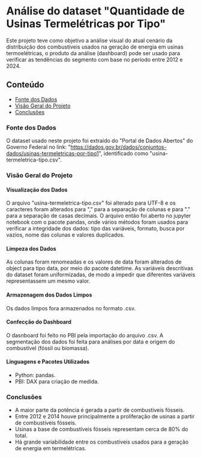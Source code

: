 # Análise do dataset "Quantidade de Usinas Termelétricas por Tipo"

Este projeto teve como objetivo a análise visual do atual cenário da distribuição dos combustíveis usados na geração de energia em usinas termoelétricas, o produto da análise (dashboard) pode ser usado para verificar as tendências do segmento com base no período entre 2012 e 2024.

## Conteúdo

- [Fonte dos Dados](#-fonte-dos-dados)
- [Visão Geral do Projeto](#visao-geral-do-projeto)
- [Conclusões](#conclusoes)

### Fonte dos Dados

O dataset usado neste projeto foi extraído do "Portal de Dados Abertos" do Governo Federal no link: "https://dados.gov.br/dados/conjuntos-dados/usinas-termeletricas-por-tipo1", identificado como "usina-termeletrica-tipo.csv".

### Visão Geral do Projeto

#### Visualização dos Dados

O arquivo "usina-termeletrica-tipo.csv" foi alterado para UTF-8 e os caracteres foram alterados para "," para a separação de colunas e para "." para a separação de casas decimais.
O arquivo então foi aberto no jupyter notebook com o pacote pandas, onde vários métodos foram usados para verificar a integridade dos dados: tipo das variáveis, formato, busca por vazios, nome das colunas e valores duplicados.

#### Limpeza dos Dados

As colunas foram renomeadas e os valores de data foram alterados de object para tipo data, por meio do pacote datetime.
As variáveis descritivas do dataset foram uniformizadas, de modo a impedir que diferentes variáveis representassem um mesmo valor.

#### Armazenagem dos Dados Limpos

Os dados limpos fora armazenados no formato .csv.

#### Confecção do Dashboard

O dasnboard foi feito no PBI pela importação do arquivo .csv.
A segmentação dos dados foi feita para análises por data e origem do combustível (fóssil ou biomassa).

#### Linguagens e Pacotes Utilizados

- Python: pandas.
- PBI: DAX para criação de medida.

### Conclusões

- A maior parte da potência é gerada a partir de combustíveis fósseis.
- Entre 2012 e 2014 houve principalmente a proliferação de usinas a partir de combustíveis fósseis.
- Usinas a base de combustíveis fósseis representam cerca de 80% do total.
- Há grande variabilidade entre os combustíveis usados para a geração de energia em termelétricas.
